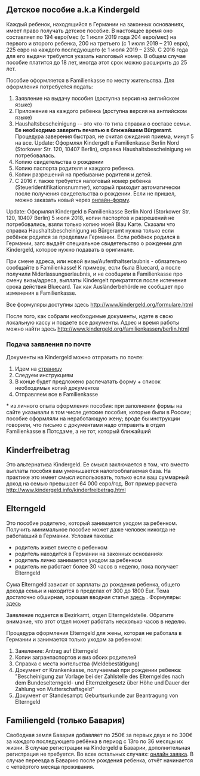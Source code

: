 ## Детское пособие a.k.a Kindergeld
Каждый ребенок, находящийся в Германии на законных основаниях, имеет право получать детское пособие. В настоящее время оно составляет по 194 евро/мес (с 1 июля 2019 года 204 евро/мес) на первого и второго ребенка, 200 на третьего (с 1 июля 2019 – 210 евро), 225 евро на каждого последующего (с 1 июля 2019 – 235). C 2016 года для его выдачи требуется указать налоговый номер. В общем случае пособие платится до 18 лет, иногда этот срок можно расширить до 25 лет.

Пособие оформляется в Familienkasse по месту жительства. Для оформления потребуется подать:

1. Заявление на выдачу пособия (доступна версия на английском языке)
1. Приложение на каждого ребенка (доступна версия на английском языке)
1. Haushaltsbescheinigung -- это что-то типа справки о составе семьи. **Ее необходимо заверить печатью в ближайшем Bürgeramt**.
Процедура заверения быстрая, не считая ожидания приема, минут 5 на все.
Update: Оформлял Kindergelt в Familienkasse Berlin Nord (Storkower Str. 120, 10407 Berlin),
        справка Haushaltsbescheinigung не потребовалась.
1. Копию свидетельства о рождении
1. Копию паспорта родителя и каждого ребенка.
1. Копии разрешений на пребывание родителя и детей.
1. С 2016 г. также требуется налоговый номер ребенка (Steueridentifikationsnummer), который приходит автоматически после получения свидетельства о рождении. Если не пришел, можно заказать новый через [онлайн-форму](https://www.bzst.de/DE/Steuern_National/Steueridentifikationsnummer/ID_Eingabeformular/ID_Node.html).

Update: Оформлял Kindergeld в Familienkasse Berlin Nord (Storkower Str. 120, 10407 Berlin) 5 июля 2018, копии паспортов и разрешений не потребовались, взяли только копию моей Blau Karte. Сказали что справка Haushaltsbescheinigung из Bürgeramt нужна только если ребёнок родился за пределами Германии. Если ребёнок родился в Германии, загс выдаёт специальное свидетельство о рождении для Kindergeld, которое нужно подавать в оригинале.

При смене адреса, или новой визы/Aufenthaltserlaubnis - обязательно сообщайте в Familienkasse!
К примеру, если была Bluecard, а после получили Niderlassungserlaubnis,
и не сообщили в Familienkasse про смену визы/адреса, выплаты Kindergelt
прекратятся после истечения срока действия Bluecard.
Так как Ausländerbehörde не сообщает про изменения в Familienkasse.

Все формуляры доступны здесь http://www.kindergeld.org/formulare.html

После того, как собрали необходимые документы, идете в свою локальную кассу и подаете все документы.
Адрес и время работы можно найти здесь http://www.kindergeld.org/familienkassen/berlin.html

### Подача заявления по почте

Документы на Kindergeld можно отправить по почте: 
1. Идем на [страницу](https://www.arbeitsagentur.de/familie-und-kinder/kindergeld)
1. Следуем инструкциям
1. В конце будет предложено распечатать форму + список необходимых копий документов
1. Отправляем все в Familienkasse

\* из личного опыта оформления пособия: при заполнении формы на сайте указывали в том числе детские пособия, которые были в России; пособие оформляли на неработающую жену; вроде бы инструкции говорили, что письмо с документами надо отправить в отдел Familienkasse в Потсдаме, а не тот, который ближайший

## Kinderfreibetrag
Это альтернатива Kindergeld. Еe смысл заключается в том, что вместо выплаты пособия вам уменьшается налогооблагаемая база.
На практике это имеет смысл использовать, только если ваш суммарный доход на семью превышает 64 000 евро/год.
Вот пример расчета http://www.kindergeld.info/kinderfreibetrag.html

## Elterngeld
Это пособие родителю, который занимается уходом за ребенком. Получить минимальное пособие может даже человек никогда не работавший в Германии. Условия таковы:
- родитель живет вместе с ребенком
- родитель находится в Германии на законных основаниях
- родитель лично занимается уходом за ребенком
- родитель не работает более 30 часов в неделю, пока получает Elterngeld

Сума Elterngeld зависит от зарплаты до рождения ребенка, общего дохода семьи и находится в пределах от 300 до 1800 Eur.
Тема достаточно обширная, хорошая вводная статья [здесь](https://www.howtogermany.com/pages/parental_allowance.html) .
Формуляры: [здесь](https://www.berlin.de/jugendamt-pankow/dienste-und-leistungen/kindschaftsrecht/bundeselterngeld/)

Заявление подается в Bezirkamt, отдел Elterngeldstelle. Обратите внимание, что этот отдел может работать несколько часов в неделю.

Процедура оформления Elterngeld для жены, которая не работала в Германии и занимается только уходом за ребенком:

1. Заявление: Antrag auf Elterngeld
1. Копии загранпаспортов и виз обоих родителей
1. Справка с места жительства (Meldebestätigung)
1. Документ от Krankenkasse, получаемый при рождении ребенка: "Bescheinigung zur Vorlage bei der Zahlstelle des Elterngeldes nach dem Bundeselterngeld- und Elternzeitgesetz über Höhe und Dauer der Zahlung von Mutterschaftsgeld"
1. Документ от Standesampt: Geburtsurkunde zur Beantragung von Elterngeld

## Familiengeld (только Бавария)

Свободная земля Бавария добавляет по 250€ за первых двух и по 300€ за каждого последующего ребёнка в период с 13го по 36 месяцы их жизни. В случае регистрации на Kindergeld в Баварии, дополнительная регистрация не требуется. Во всех остальных случаях: [онлайн заявка](https://www.familiengeldantrag.bayern.de/onlineantrag/default.aspx).
В случае переезда в Баварию после рождения ребенка, отчёт начинается с четвёртого месяца проживания.
